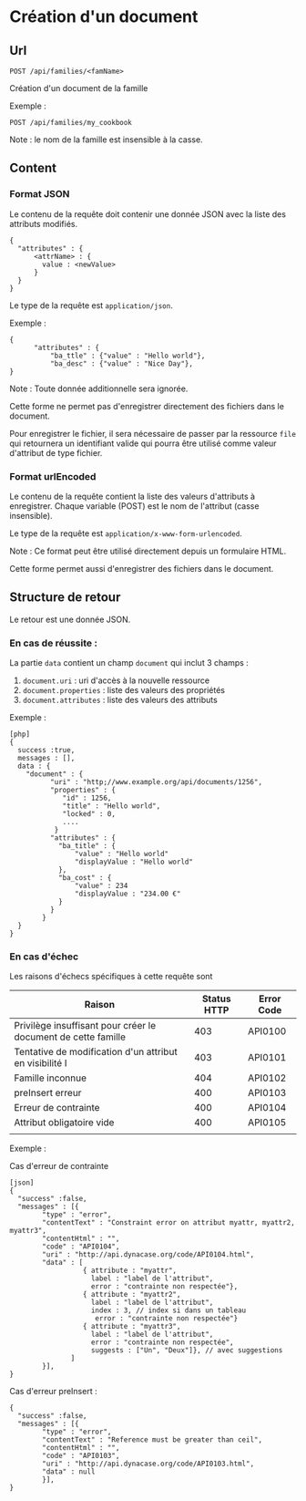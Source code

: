 # Création d'un document 

## Url

    POST /api/families/<famName>


Création d'un document de la famille <famName>

Exemple :

    POST /api/families/my_cookbook


Note : le nom de la famille est insensible à la casse.


## Content

### Format JSON

Le contenu de la requête doit contenir une donnée JSON avec la liste des attributs modifiés.

    {
      "attributes" : {
          <attrName> : {
            value : <newValue>
          }
      }
    }

Le type de la requête est `application/json`.

Exemple :

    {
          "attributes" : {
              "ba_ttle" : {"value" : "Hello world"},
              "ba_desc" : {"value" : "Nice Day"},
    }


Note : Toute donnée additionnelle sera ignorée.

Cette forme ne permet pas d'enregistrer directement des fichiers dans le document.

Pour enregistrer le fichier, il sera nécessaire de passer par la ressource
`file` qui retournera un identifiant valide qui pourra être utilisé comme valeur
d'attribut de type fichier.


### Format urlEncoded

Le contenu de la requête contient la liste des valeurs d'attributs à enregistrer.
Chaque variable (POST) est le nom de l'attribut (casse insensible).

Le type de la requête est `application/x-www-form-urlencoded`.

Note : Ce format peut être utilisé directement depuis un formulaire HTML.

Cette forme permet aussi d'enregistrer des fichiers dans le document.

## Structure de retour

Le retour est une donnée JSON.

### En cas de réussite :

La partie `data` contient un champ `document` qui inclut 3 champs :

1.  `document.uri` : uri d'accès à la nouvelle ressource
1.  `document.properties` : liste des valeurs des propriétés
1.  `document.attributes` : liste des valeurs des attributs

Exemple :

    [php]
    {
      success :true,
      messages : [],
      data : {
        "document" : {
              "uri" : "http;//www.example.org/api/documents/1256",
              "properties" : { 
                 "id" : 1256,
                 "title" : "Hello world",
                 "locked" : 0,
                 ....
               }
              "attributes" : { 
                "ba_title" : {
                    "value" : "Hello world"
                    "displayValue : "Hello world"
                },
                "ba_cost" : {
                    "value" : 234
                    "displayValue : "234.00 €"
                }
              }
            }
      }
    }

### En cas d'échec

Les raisons d'échecs spécifiques à cette requête sont 

|                             Raison                            | Status HTTP | Error Code |
| ------------------------------------------------------------- | ----------- | ---------- |
| Privilège insuffisant pour créer le document de cette famille |         403 | API0100    |
| Tentative de modification d'un attribut en visibilité I       |         403 | API0101    |
| Famille inconnue                                              |         404 | API0102    |
| preInsert erreur                                              |         400 | API0103    |
| Erreur de contrainte                                          |         400 | API0104    |
| Attribut obligatoire vide                                     |         400 | API0105    |
|                                                               |             |            |

Exemple : 

Cas d'erreur de contrainte

    [json]
    {
      "success" :false,
      "messages" : [{
            "type" : "error", 
            "contentText" : "Constraint error on attribut myattr, myattr2, myattr3",
            "contentHtml" : "",
            "code" : "API0104", 
            "uri" : "http://api.dynacase.org/code/API0104.html",
            "data" : [
                      { attribute : "myattr", 
                        label : "label de l'attribut", 
                        error : "contrainte non respectée"},
                      { attribute : "myattr2", 
                        label : "label de l'attribut", 
                        index : 3, // index si dans un tableau
                         error : "contrainte non respectée"} 
                      { attribute : "myattr3", 
                        label : "label de l'attribut", 
                        error : "contrainte non respectée",
                        suggests : ["Un", "Deux"]}, // avec suggestions
                   ]
            }],
    }


Cas d'erreur preInsert :

    {
      "success" :false,
      "messages" : [{
            "type" : "error", 
            "contentText" : "Reference must be greater than ceil",
            "contentHtml" : "",
            "code" : "API0103", 
            "uri" : "http://api.dynacase.org/code/API0103.html",
            "data" : null
            }],
    }



